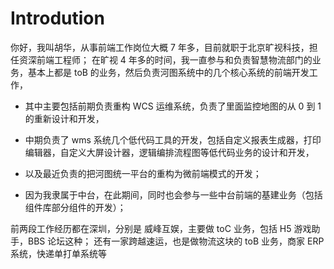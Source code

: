 # Introdution

你好，我叫胡华，从事前端工作岗位大概 7 年多，目前就职于北京旷视科技，担任资深前端工程师；
在旷视 4 年多的时间，我一直参与和负责智慧物流部门的业务，基本上都是 toB 的业务，然后负责河图系统中的几个核心系统的前端开发工作，

- 其中主要包括前期负责重构 WCS 运维系统，负责了里面监控地图的从 0 到 1 的重新设计和开发，
- 中期负责了 wms 系统几个低代码工具的开发，包括自定义报表生成器，打印编辑器，自定义大屏设计器，逻辑编排流程图等低代码业务的设计和开发，
- 以及最近负责的把河图统一平台的重构为微前端模式的开发；

- 因为我隶属于中台，在此期间，同时也会参与一些中台前端的基建业务（包括组件库部分组件的开发）；

前两段工作经历都在深圳，分别是 威峰互娱，主要做 toC 业务，包括 H5 游戏助手，BBS 论坛这种；
还有一家跨越速运，也是做物流这块的 toB 业务，商家 ERP 系统，快递单打单系统等
